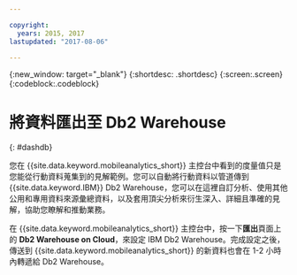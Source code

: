 ```yaml
---

copyright:
  years: 2015, 2017
lastupdated: "2017-08-06"

---
```

{:new_window: target="_blank"}
{:shortdesc: .shortdesc}
{:screen:.screen}
{:codeblock:.codeblock}

# 將資料匯出至 Db2 Warehouse 
{: #dashdb}

您在 {{site.data.keyword.mobileanalytics_short}} 主控台中看到的度量值只是您能從行動資料蒐集到的見解範例。您可以自動將行動資料以管道傳到 {{site.data.keyword.IBM}} Db2 Warehouse，您可以在這裡自訂分析、使用其他公用和專用資料來源彙總資料，以及套用頂尖分析來衍生深入、詳細且準確的見解，協助您瞭解和推動業務。

在 {{site.data.keyword.mobileanalytics_short}} 主控台中，按一下**匯出**頁面上的 **Db2 Warehouse on Cloud**，來設定 IBM Db2 Warehouse。完成設定之後，傳送到 {{site.data.keyword.mobileanalytics_short}} 的新資料也會在 1-2 小時內轉遞給 Db2 Warehouse。 

